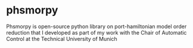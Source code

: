 # phsmorpy
 Phsmorpy is open-source python library on port-hamiltonian model order reduction that I developed as part of my work with the Chair of Automatic Control at the Technical University of Munich

